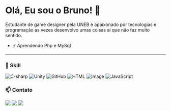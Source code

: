 # Olá, Eu sou o Bruno! 👋

Estudante de game designer pela UNEB e apaixonado por tecnologias e programação as vezes desenvolvo umas coisas ai que não faz muito sentido.



- ⚡ Aprendendo Php e MySql
  
--------------------------

###  🌱 Skill

![C-sharp](https://img.shields.io/badge/c%23%20-%232391.svg?&style=for-the-badge&logo=c-sharp&logoColor=grey")
![Unity](https://img.shields.io/badge/unity%20-%23000000.svg?&style=for-the-badge&logo=unity&logoColor=white")
![GitHub](https://img.shields.io/badge/GitHub-231E27?style=for-the-badge&logo=github&logoColor=white)
![HTML](https://img.shields.io/badge/HTML5-E34F26?style=for-the-badge&logo=html5&logoColor=white)
![image](https://img.shields.io/badge/CSS3-1572B6?style=for-the-badge&logo=css3&logoColor=white)
![JavaScript](https://img.shields.io/badge/JavaScript-F7DF1E?style=for-the-badge&logo=javascript&logoColor=black)


### 📫 Contato

 <a href="mailto:bruno.rodriguesc9@gmail.com">
 <img src="https://img.shields.io/badge/Gmail-D14836?style=for-the-badge&logo=gmail&logoColor=white"/></img></a>

<a href="https://www.instagram.com/skybrunoo/" alt="Instagram">
<img src="https://img.shields.io/badge/-Instagram-DF0174?style=for-the-badge&logo=instagram&logoColor=white"/></a>

<a href="https://www.linkedin.com/in/bruno-rodrigues-conceicao/" alt="Linkedin">
<img src="https://img.shields.io/badge/-Linkedin-0e76a8?style=for-the-badge&logo=Linkedin&logoColor=white" /></a>
